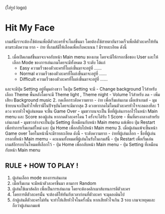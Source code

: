 (ใส่รูป logo)
# Hit My Face
เกมส์นี้เราจะต้องใช้ค้อนเพื่อตีตัวละครที่จะโผล่ขึ้นมา โดยต้องใช้สายตาอันรวดเร็วเพื่อตีตัวละครให้ทันตามระดับความ ยาก - ง่าย ที่เกมส์มีให้เลือดเพื่อเก็บคะแนน !
มีรายละเอียด ดังนี้
1. เมื่อเปิดเกมส์ขึ้นมาจะเจอกับหน้า Main menu ของเกม โดยจะมีให้กรอกชื่อของ User และให้
เลือก Mode ของการเล่นเกมโดยจะมีทั้งหมด 3 ระดับ ได้แก่ 
      - Easy ความเร็วของตัวละครที่โผล่งขึ้นมาจะอยู่ที่ ……
      - Normal ความเร็วของตัวละครที่โผล่งขึ้นมาจะอยู่ที่ ……
      - Difficult ความเร็วของตัวละครที่โผล่งขึ้นมาจะอยู่ที่ ……

และจะมีปุ่ม Setting อยู่ที่มุมล่างขวา ในปุ่ม Setting จะมี
      - Change background ไว้สำหรับเลือก Theme พื้นหลังโดยจะมี Theme light , Theme night
      - Volume ไว้สำหรับ ลด - เพิ่ม เสียง Background music
2. กดเลือกระดับความยาก - ง่าย เพื่อเริ่มเล่นเกม เมื่อเข้าเกมส์
      - มุมซ้ายบนจะเป็นหัวใจที่เรามีในปัจจุบันโดยจะมีมากสุด 3 ดวงหากกดไม่โดนตัวละครหัวใจจะลดลงทีละ 1 ดวง หากหัวใจผู้เล่นหมด จะขึ้น Game Over
      - มุมขวาบนจะเป็น ชื่อที่ผู้เล่นกรอกไว้ในหน้า Main menu และ Score ของผู้เล่น หากกดตัวละครโดน 1 ครั้งจะได้รับ 1 Score
      - พื้นที่ตรงกลางสำหรับเล่นเกมส์
      - มุมขวาล่างจะเป็นปุ่ม Setting ที่เหมือนกับหน้า Main menu แต่เพียง ปุ่ม Restart เพื่อทำการเริ่มเกมส์ใหม่ และ ปุ่ม Home เพื่อกลับไปหน้า Main menu
3. เมื่อผู้เล่นแพ้จะขึ้นหน้า Game over โดยในหน้านี้จะมีรายละเอียด ดังนี้
      - ระดับความยาก - ง่ายที่ผู้เล่นเลือก
      - ชื่อที่ผู้เล่นกรอกที่หน้า Main memu
      - คะแนนทั้งหมดที่ผู้เล่นในรับในเกมส์นี้
      - ปุ่ม Restart เพื่อเริ่มเล่นเกมส์อีกรอบในโหมดที่เลือกไว้
      - ปุ่ม Home เพื่อกลับหน้า Main menu
      - ปุ่ม Setting ที่เหมือนกับหน้า Main menu
## RULE + HOW TO PLAY !
1. ผู้เล่นเลือก mode ของการเล่นเกม
2. เมื่อเริ่มเกม จะมีหน้าตัวละครขึ้นมา ตามการ Random
3. ผู้เล่นใช้เมาส์คลิก เพื่อเป็นการเล่นเกม โดยจะต้องคลิกเมาส์แทนการตีตัวละคร
4. โดยการตีตัวละครนั้น จะต้องตีให้ทันกับเวลาก่อนที่ตัวละคร จะมุดลงดินไป
5. ถ้าผู้เล่นตีตัวละครไม่ทัน จะทำให้เสียหัวใจในครั้งนั้น หากเสียหัวใจเกิน 3 รอบ เกมจะหยุดและถือว่าผู้เล่นเกมแพ้ 


